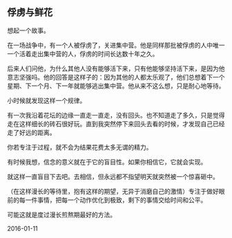 ## 俘虏与鲜花

想起一个故事。

在一场战争中，有一个人被俘虏了，关进集中营。他是同样那批被俘虏的人中唯一一个活着走出集中营的人，俘虏的时间长达数十年之久。

后来人们问他，为什么其他人没有能够活下来，只有他能够坚持活下来，是因为他意志坚强吗。他的回答是这样子的：因为其他的人都太乐观了，他们总想着下一个星期、下一个月、下一年就能够逃出集中营。他从来不这么想，只是耐心地等待。

小时候就发现这样一个规律。

有一次我沿着花坛的边缘一直走一直走，没有回头。也不知道走了多久，只是觉得走在这样细长的砖石很好玩。直到我突然停下来回头去看的时候，才发现自己已经走了好远的距离。

你若专注于过程，就不会为结果花费太多无谓的精力。

有时候我想，信念的意义就在于它的盲目性。如果你相信它，它就会实现。

就这样一直盲目下去吧。去相信，但永远都不指望明天就突然被一个惊喜砸中。

（在这样漫长的等待里，抱有这样的期望，无异于消磨自己的激情）专注于做好眼前的每一件事情，把每一个动作优化到极致，剩下的事情交给时间和公平。

可能这就是度过漫长煎熬期最好的方法。

2016-01-11

